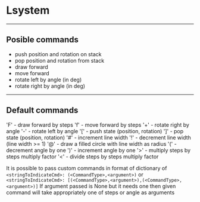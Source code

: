 # Lsystem
--------------------
## Posible commands

- push position and rotation on stack
- pop position and rotation from stack
- draw forward
- move forward
- rotate left by angle (in deg)
- rotate right by angle (in deg)

--------------------

## Default commands
'F' - draw forward by steps
'f' - move forward by steps
'+' - rotate right by angle
'-' - rotate left by angle
'[' - push state (position, rotation)
']' - pop state (position, rotation)
'#' - increment line width
'!' - decrement line width (line width >= 1)
'@' - draw a filled circle with line width as radius
'(' - decrement angle by one
')' - increment angle by one
'>' - multiply steps by steps multiply factor
'<' - divide steps by steps multiply factor

It is possible to pass custom commands in format of dictionary of
`<stringToIndicateCmd>: (<CommandType>,<argument>)`
or
`<stringToIndicateCmd>: [(<CommandType>,<argument>),(<CommandType>,<argument>)]`
If argument passed is None but it needs one then given command will take appropriately one of steps or angle as arguments
